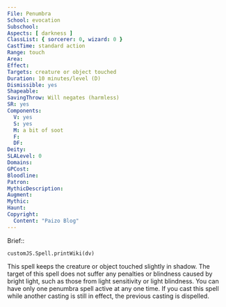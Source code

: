 ```yaml
---
File: Penumbra
School: evocation
Subschool: 
Aspects: [ darkness ]
ClassList: { sorcerer: 0, wizard: 0 }
CastTime: standard action
Range: touch
Area: 
Effect: 
Targets: creature or object touched
Duration: 10 minutes/level (D)
Dismissible: yes
Shapeable: 
SavingThrow: Will negates (harmless)
SR: yes
Components:
  V: yes
  S: yes
  M: a bit of soot
  F: 
  DF: 
Deity: 
SLALevel: 0
Domains: 
GPCost: 
Bloodline: 
Patron: 
MythicDescription: 
Augment: 
Mythic: 
Haunt: 
Copyright:
  Content: "Paizo Blog"
---
```

Brief:: 

```dataviewjs
customJS.Spell.printWiki(dv)
```

This spell keeps the creature or object touched slightly in shadow. The target of this spell does not suffer any penalties or blindness caused by bright light, such as those from light sensitivity or light blindness.  You can have only one penumbra spell active at any one time. If you cast this spell while another casting is still in effect, the previous casting is dispelled.
